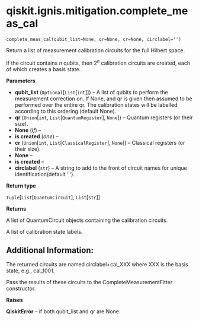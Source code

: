 # qiskit.ignis.mitigation.complete\_meas\_cal



`complete_meas_cal(qubit_list=None, qr=None, cr=None, circlabel='')`

Return a list of measurement calibration circuits for the full Hilbert space.

If the circuit contains $n$ qubits, then $2^n$ calibration circuits are created, each of which creates a basis state.

**Parameters**

*   **qubit\_list** (`Optional`\[`List`\[`int`]]) – A list of qubits to perform the measurement correction on. If None, and qr is given then assumed to be performed over the entire qr. The calibration states will be labelled according to this ordering (default None).
*   **qr** (`Union`\[`int`, `List`\[`QuantumRegister`], `None`]) – Quantum registers (or their size).
*   **None** (*If*) –
*   **is created** (*one*) –
*   **cr** (`Union`\[`int`, `List`\[`ClassicalRegister`], `None`]) – Classical registers (or their size).
*   **None** –
*   **is created** –
*   **circlabel** (`str`) – A string to add to the front of circuit names for unique identification(default ‘ ‘).

**Return type**

`Tuple`\[`List`\[`QuantumCircuit`], `List`\[`str`]]

**Returns**

A list of QuantumCircuit objects containing the calibration circuits.

A list of calibration state labels.

## Additional Information:

The returned circuits are named circlabel+cal\_XXX where XXX is the basis state, e.g., cal\_1001.

Pass the results of these circuits to the CompleteMeasurementFitter constructor.

**Raises**

**QiskitError** – if both qubit\_list and qr are None.

